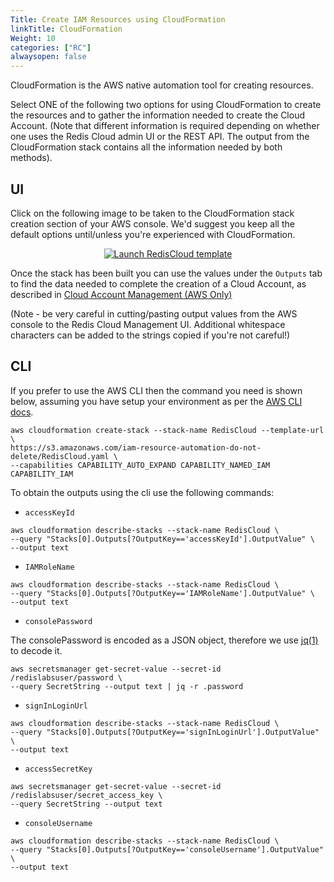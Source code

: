 ```yaml
---
Title: Create IAM Resources using CloudFormation
linkTitle: CloudFormation
Weight: 10
categories: ["RC"]
alwaysopen: false
---
```

CloudFormation is the AWS native automation tool for creating resources.


Select ONE of the following two options for using CloudFormation to create the resources and to gather the information needed to create the Cloud Account. (Note that different information is required depending on whether one uses the Redis Cloud admin UI or the REST API. The output from the CloudFormation stack contains all the information needed by both methods).

## UI
Click on the following image to be taken to the CloudFormation stack creation section of your AWS console. We'd suggest you keep all the default options until/unless you're experienced with CloudFormation.

<center><a href="https://console.aws.amazon.com/cloudformation/home?#/stacks/new?stackName=RedisCloud&templateURL=https://s3.amazonaws.com/iam-resource-automation-do-not-delete/RedisCloud.yaml">
<img alt="Launch RedisCloud template" src="https://s3.amazonaws.com/cloudformation-examples/cloudformation-launch-stack.png"/>
</a></center>

Once the stack has been built you can use the values under the `Outputs` tab to find the data needed to complete the creation of a Cloud Account, as described in [Cloud Account Management (AWS Only)](/rc/how-to/view-edit-cloud-account)

(Note - be very careful in cutting/pasting output values from the AWS console to the Redis Cloud Management UI. Additional whitespace characters can be added to the strings copied if you're not careful!)

## CLI

If you prefer to use the AWS CLI then the command you need is shown below, assuming you have setup your environment as per the [AWS CLI docs](https://docs.aws.amazon.com/cli/latest/userguide/cli-chap-configure.html).

```
aws cloudformation create-stack --stack-name RedisCloud --template-url \
https://s3.amazonaws.com/iam-resource-automation-do-not-delete/RedisCloud.yaml \
--capabilities CAPABILITY_AUTO_EXPAND CAPABILITY_NAMED_IAM CAPABILITY_IAM 
```

To obtain the outputs using the cli use the following commands:
* `accessKeyId`

```
aws cloudformation describe-stacks --stack-name RedisCloud \
--query "Stacks[0].Outputs[?OutputKey=='accessKeyId'].OutputValue" \
--output text
```

* `IAMRoleName`

```
aws cloudformation describe-stacks --stack-name RedisCloud \
--query "Stacks[0].Outputs[?OutputKey=='IAMRoleName'].OutputValue" \
--output text
```

* `consolePassword`

The consolePassword is encoded as a JSON object, therefore we use [jq(1)](https://www.systutorials.com/docs/linux/man/1-jq/) to decode it.
```
aws secretsmanager get-secret-value --secret-id /redislabsuser/password \
--query SecretString --output text | jq -r .password
```

* `signInLoginUrl`

```
aws cloudformation describe-stacks --stack-name RedisCloud \
--query "Stacks[0].Outputs[?OutputKey=='signInLoginUrl'].OutputValue" \
--output text
```
* `accessSecretKey`

```
aws secretsmanager get-secret-value --secret-id /redislabsuser/secret_access_key \
--query SecretString --output text
```
* `consoleUsername`

```
aws cloudformation describe-stacks --stack-name RedisCloud \
--query "Stacks[0].Outputs[?OutputKey=='consoleUsername'].OutputValue" \
--output text
```
